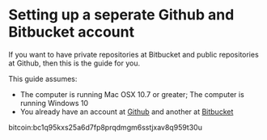 # Setting up a seperate Github and Bitbucket account

If you want to have private repositories at Bitbucket and public repositories at 
Github, then this is the guide for you.

This guide assumes: 

+ The computer is running Mac OSX 10.7 or greater; The computer is running Windows 10
+ You already have an account at [Github](http://www.github.com) and another at [Bitbucket](http://bitbucket.org)

bitcoin:bc1q95kxs25a6d7fp8prqdmgm6sstjxav8q959t30u